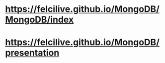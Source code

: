 # https://felcilive.github.io/MongoDB/MongoDB/index
# https://felcilive.github.io/MongoDB/presentation
